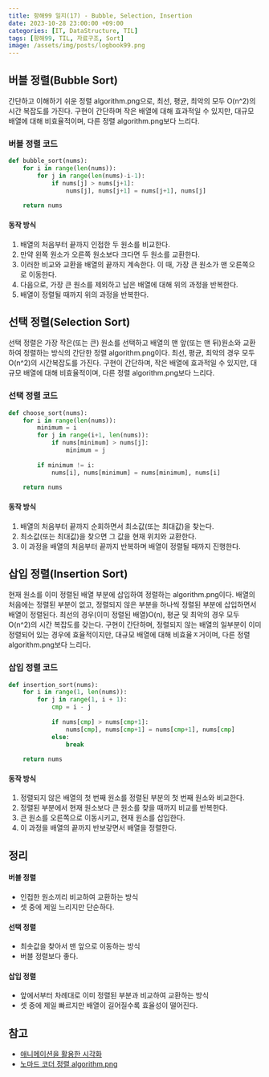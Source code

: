 ```yaml
---
title: 항해99 일지(17) - Bubble, Selection, Insertion
date: 2023-10-28 23:00:00 +09:00
categories: [IT, DataStructure, TIL]
tags: [항해99, TIL, 자료구조, Sort]
image: /assets/img/posts/logbook99.png
---
```


## 버블 정렬(Bubble Sort)
간단하고 이해하기 쉬운 정렬 algorithm.png으로,  최선, 평균, 최악의 모두 O(n^2)의 시간 복잡도를 가진다. 구현이 간단하며 작은 배열에 대해 효과적일 수 있지만, 대규모 배열에 대해 비효율적이며, 다른 정렬 algorithm.png보다 느리다.

### 버블 정렬 코드

```python
def bubble_sort(nums):
	for i in range(len(nums)):
		for j in range(len(nums)-i-1):
			if nums[j] > nums[j+1]:
				nums[j], nums[j+1] = nums[j+1], nums[j]
				
	return nums
```

#### 동작 방식
1. 배열의 처음부터 끝까지 인접한 두 원소를 비교한다.
2. 만약 왼쪽 원소가 오른쪽 원소보다 크다면 두 원소를 교환한다.
3. 이러한 비교와 교환을 배열의 끝까지 계속한다. 이 때, 가장 큰 원소가 맨 오른쪽으로 이동한다.
4. 다음으로, 가장 큰 원소를 제외하고 남은 배열에 대해 위의 과정을 반복한다.
5. 배열이 정렬될 때까지 위의 과정을 반복한다.

## 선택 정렬(Selection Sort)
선택 정렬은 가장 작은(또는 큰) 원소를 선택하고 배열의 맨 앞(또는 맨 뒤)원소와 교환하여 정렬하는 방식의 간단한 정렬 algorithm.png이다. 최선, 평균, 최악의 경우 모두 O(n^2)의 시간복잡도를 가진다. 구현이 간단하며, 작은 배열에 효과적일 수 있지만, 대규모 배열에 대해 비효율적이며, 다른 정렬 algorithm.png보다 느리다.

### 선택 정렬 코드

```python
def choose_sort(nums):
	for i in range(len(nums)):
		minimum = i
		for j in range(i+1, len(nums)):
			if nums[minimum] > nums[j]:
				minimum = j
		
		if minimum != i:
			nums[i], nums[minimum] = nums[minimum], nums[i]
	
	return nums
```

#### 동작 방식

1. 배열의 처음부터 끝까지 순회하면서 최소값(또는 최대값)을 찾는다.
2. 최소값(또는 최대값)을 찾으면 그 값을 현재 위치와 교환한다.
3. 이 과정을 배열의 처음부터 끝까지 반복하며 배열이 정렬될 때까지 진행한다.

## 삽입 정렬(Insertion Sort)
현재 원소를 이미 정렬된 배열 부분에 삽입하여 정렬하는 algorithm.png이다. 배열의 처음에는 정렬된 부분이 없고, 정렬되지 않은 부분을 하나씩 정렬된 부분에 삽입하면서 배열이 정렬된다. 최선의 경우(이미 정렬된 배열)O(n), 평균 및 최악의 경우 모두 O(n^2)의 시간 복잡도를 갖는다.
구현이 간단하며, 정렬되지 않는 배열의 일부분이 이미 정렬되어 있는 경우에 효율적이지만, 대규모 배열에 대해 비효율ㅈ거이며, 다른 정렬 algorithm.png보다 느리다.

### 삽입 정렬 코드

```python
def insertion_sort(nums):
	for i in range(1, len(nums)):
		for j in range(1, i + 1):
			cmp = i - j
			
			if nums[cmp] > nums[cmp+1]:
				nums[cmp], nums[cmp+1] = nums[cmp+1], nums[cmp]
			else:
				break
	
	return nums
```

#### 동작 방식

1. 정렬되지 않은 배열의 첫 번째 원소를 정렬된 부분의 첫 번째 원소와 비교한다.
2. 정렬된 부분에서 현재 원소보다 큰 원소를 찾을 때까지 비교를 반복한다.
3. 큰 원소를 오른쪽으로 이동시키고, 현재 원소를 삽입한다.
4. 이 과정을 배열의 끝까지 반보갛면서 배열을 정렬한다.

## 정리

#### 버블 정렬
+ 인접한 원소끼리 비교하여 교환하는 방식
+ 셋 중에 제일 느리지만 단순하다.

#### 선택 정렬
+ 최솟값을 찾아서 맨 앞으로 이동하는 방식
+ 버블 정렬보다 좋다.

#### 삽입 정렬
+ 앞에서부터 차례대로 이미 정렬된 부분과 비교하여 교환하는 방식
+ 셋 중에 제일 빠르지만 배열이 길어질수록 효율성이 떨어진다.


## 참고

+ [애니메이션을 활용한 시각화](https://visualgo.net/en/sorting)
+ [노마드 코더 정렬 algorithm.png](https://www.youtube.com/watch?v=Bor_CRWEIXo)

